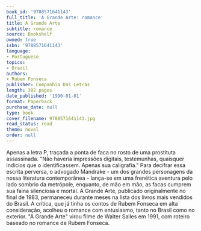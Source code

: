 ```yaml
---
book_id: '9788571641143'
full_title: 'A Grande Arte: romance'
title: A Grande Arte
subtitle: romance
source: Bookshelf
owned: true
isbn: '9788571641143'
language:
- Portuguese
topics:
- Brazil
authors:
- Rubem Fonseca
publisher: Companhia Das Letras
length: 302 pages
date_published: '1990-01-01'
format: Paperback
purchase_date: null
type: book
cover_filename: 9788571641143.jpg
read_status: read
theme: novel
order: null
---
```

Apenas a letra P, traçada a ponta de faca no rosto de uma prostituta assassinada. "Não haveria impressões digitais, testemunhas, quaisquer indícios que o identificassem. Apenas sua caligrafia."
Para decifrar essa escrita perversa, o advogado Mandrake - um dos grandes personagens da nossa literatura contemporânea - lança-se em uma frenética aventura pelo lado sombrio da metrópole, enquanto, de mão em mão, as facas cumprem sua faina silenciosa e mortal.
A Grande Arte, publicado originalmente no final de 1983, permaneceu durante meses na lista dos livros mais vendidos do Brasil. A crítica, que já tinha os contos de Rubem Fonseca em alta consideração, acolheu o romance com entusiasmo, tanto no Brasil como no exterior. "A Grande Arte" virou filme de Walter Salles em 1991, com roteiro baseado no romance de Rubem Fonseca.

